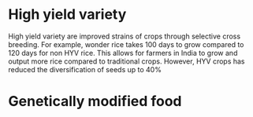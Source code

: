 # High yield variety
High yield variety are improved strains of crops through selective cross breeding. For example, wonder rice takes 100 days to grow compared to 120 days for non HYV rice.
This allows for farmers in India to grow and output more rice compared to traditional crops.
However, HYV crops has reduced the diversification of seeds up to 40%

# Genetically modified food
